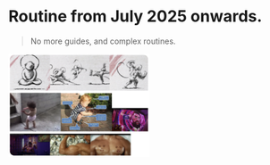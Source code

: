 # Routine from July 2025 onwards.

> No more guides, and complex routines.

<img src="/images/papota_babies.png" alt="Papota Baby" width="50%">
